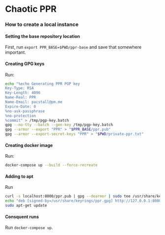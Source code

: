 # Chaotic PPR

### How to create a local instance

#### Setting the base repository location
First, run `export PPR_BASE=$PWD/ppr-base` and save that somewhere important.

#### Creating GPG keys
Run:
```bash
echo "%echo Generating PPR PGP key
Key-Type: RSA
Key-Length: 4096
Name-Real: PPR
Name-Email: pacstall@pm.me
Expire-Date: 0
%no-ask-passphrase
%no-protection
%commit" > /tmp/pgp-key.batch
gpg --no-tty --batch --gen-key /tmp/pgp-key.batch
gpg --armor --export "PPR" > "$PPR_BASE/ppr.pub"
gpg --armor --export-secret-keys "PPR" > "$PWD/private-ppr.txt"
```

#### Creating docker image
Run:
```bash
docker-compose up --build --force-recreate
```

#### Adding to apt
Run
```bash
curl -s localhost:8000/ppr.pub | gpg --dearmor | sudo tee /usr/share/keyrings/ppr.gpg 1> /dev/null
echo "deb [signed-by=/usr/share/keyrings/ppr.gpg] http://127.0.0.1:8000 pacstall main" | sudo tee /etc/apt/sources.list.d/chaotic-ppr.list
sudo apt-get update
```

#### Consquent runs
Run `docker-compose up`.
